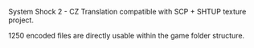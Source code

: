 System Shock 2 - CZ Translation compatible with SCP + SHTUP texture project.

1250 encoded files are directly usable within the game folder structure.
